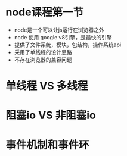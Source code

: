 # node课程第一节
- node是一个可以让js运行在浏览器之外
- node 使用 google v8引擎，是最快的引擎
- 提供了文件系统，模块，包结构，操作系统api
- 采用了单线程的设计思路
- 不存在浏览器的兼容问题
# 单线程 VS 多线程
# 阻塞io VS 非阻塞io
# 事件机制和事件环